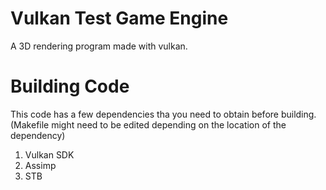 # Vulkan Test Game Engine
A 3D rendering program made with vulkan. 

# Building Code
This code has a few dependencies tha you need to obtain before building. (Makefile might need to be edited depending on the location of the dependency)
1. Vulkan SDK
2. Assimp
3. STB



